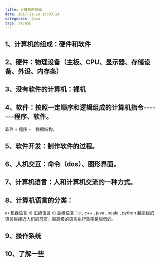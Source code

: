 ```yaml
---
title: 计算机的基础
date: 2017-11-28 19:03:24
categories: Java
tags: JavaSE
---
```

## 1、计算机的组成：硬件和软件
## 2、硬件：物理设备（主板、CPU、显示器、存储设备、外设、内存条）
## 3、没有软件的计算机：裸机
## 4、软件：按照一定顺序和逻辑组成的计算机指令-------程序、软件。
软件 = 程序 +　数据结构。
## 5、软件开发：制作软件的过程。
## 6、人机交互：命令（dos）、图形界面。
## 7、计算机语言：人和计算机交流的一种方式。
## 8、计算机语言的分类：
a)  机器语言
b) 汇编语言
c) 高级语言：c , c++ , java , scala , python
越高级的语言越接近人们的习惯。越高级的语言执行效率是越低的。
## 9、操作系统
## 10、了解一些